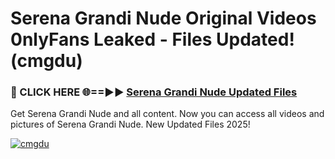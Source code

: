 # Serena Grandi Nude Original Videos 0nlyFans Leaked - Files Updated! (cmgdu)

<h3>🔴 CLICK HERE 🌐==►► <a href="https://tinyurl.com/5h6xmrr3" rel="nofollow">Serena Grandi Nude Updated Files</a></h3>

Get Serena Grandi Nude and all content. Now you can access all videos and pictures of Serena Grandi Nude. New Updated Files 2025!

[![cmgdu](https://i.imgur.com/KVD873Z.gif)](https://tinyurl.com/5h6xmrr3)
